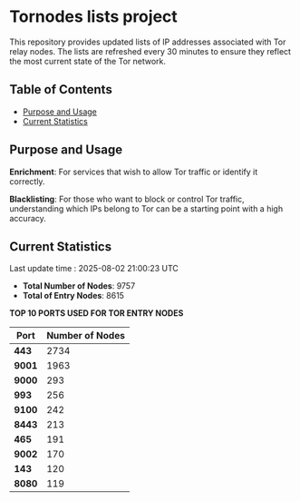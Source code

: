 # Tornodes lists project

This repository provides updated lists of IP addresses associated with Tor relay nodes. The lists are refreshed every 30 minutes to ensure they reflect the most current state of the Tor network.

## Table of Contents

- [Purpose and Usage](#purpose-and-usage)
- [Current Statistics](#current-statistics)


## Purpose and Usage

**Enrichment**: For services that wish to allow Tor traffic or identify it correctly.

**Blacklisting**: For those who want to block or control Tor traffic, understanding which IPs belong to Tor can be a starting point with a high accuracy.

## Current Statistics

Last update time : 2025-08-02 21:00:23 UTC

- **Total Number of Nodes**: 9757
- **Total of Entry Nodes**: 8615

**TOP 10 PORTS USED FOR TOR ENTRY NODES**

| **Port** | **Number of Nodes** |
|------|-----------------|
| **443**   | 2734  |
| **9001**   | 1963  |
| **9000**   | 293  |
| **993**   | 256  |
| **9100**   | 242  |
| **8443**   | 213  |
| **465**   | 191  |
| **9002**   | 170  |
| **143**   | 120  |
| **8080**   | 119  |

